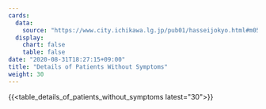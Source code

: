 ```yaml
---
cards:
  data:
    source: "https://www.city.ichikawa.lg.jp/pub01/hasseijokyo.html#m05"
  display:
    chart: false
    table: false
date: "2020-08-31T18:27:15+09:00"
title: "Details of Patients Without Symptoms"
weight: 30
---
```


{{<table_details_of_patients_without_symptoms latest="30">}}
